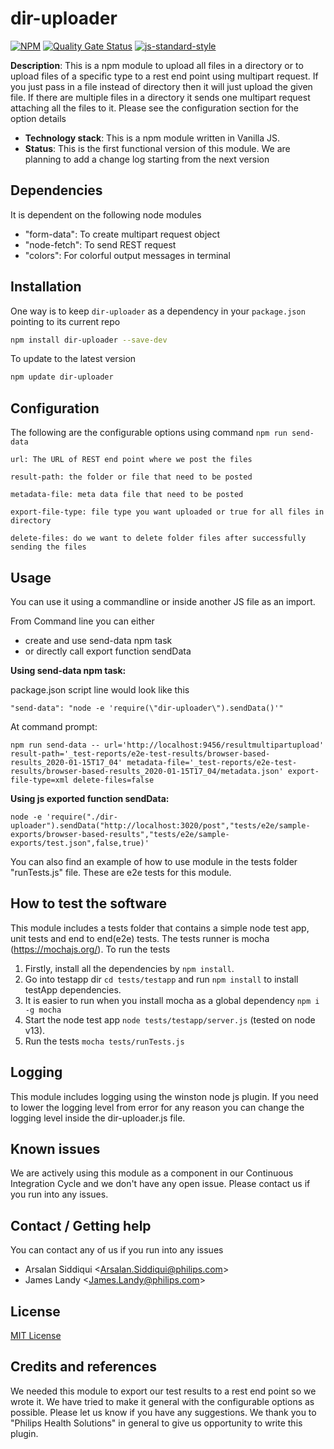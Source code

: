 # dir-uploader
[![NPM](https://img.shields.io/npm/v/dir-uploader.svg)]()
[![Quality Gate Status](https://sonarcloud.io/api/project_badges/measure?project=philips-software_dir-uploader&metric=alert_status)](https://sonarcloud.io/dashboard?id=philips-software_dir-uploader)
[![js-standard-style](https://img.shields.io/badge/code%20style-standard-brightgreen.svg?style=flat-square)](https://scm.sapphirepri.com/arsalan.siddiqui/dir-uploader.git)
 
**Description**: This is a npm module to upload all files in a directory or to upload files of a specific type to a rest end point using multipart request. If you just pass in a file instead of directory then it will just upload the given file. If there are multiple files in a directory it sends one multipart request attaching all the files to it. Please see the configuration section for the option details 

- **Technology stack**: This is a npm module written in Vanilla JS.   
- **Status**:  This is the first functional version of this module. We are planning to add a change log starting from the next version  

## Dependencies
It is dependent on the following node modules 
- "form-data": To create multipart request object
- "node-fetch": To send REST request 
- "colors": For colorful output messages in terminal

## Installation
One way is to keep `dir-uploader` as a dependency in your `package.json` pointing to its current repo 

```bash
npm install dir-uploader --save-dev
```

To update to the latest version
```bash
npm update dir-uploader 
```

## Configuration
The following are the configurable options using command `npm run send-data` 
```   
url: The URL of REST end point where we post the files

result-path: the folder or file that need to be posted

metadata-file: meta data file that need to be posted

export-file-type: file type you want uploaded or true for all files in directory

delete-files: do we want to delete folder files after successfully sending the files
```

## Usage
You can use it using a commandline or inside another JS file as an import.

From Command line you can either
- create and use send-data npm task 
- or directly call export function sendData

**Using send-data npm task:**

package.json script line would look like this
```
"send-data": "node -e 'require(\"dir-uploader\").sendData()'"
```

At command prompt:
```
npm run send-data -- url='http://localhost:9456/resultmultipartupload' result-path='_test-reports/e2e-test-results/browser-based-results_2020-01-15T17_04' metadata-file='_test-reports/e2e-test-results/browser-based-results_2020-01-15T17_04/metadata.json' export-file-type=xml delete-files=false
```

**Using js exported function sendData:**

```
node -e 'require("./dir-uploader").sendData("http://localhost:3020/post","tests/e2e/sample-exports/browser-based-results","tests/e2e/sample-exports/test.json",false,true)'
```

You can also find an example of how to use module in the tests folder "runTests.js" file. These are e2e tests for this module.

## How to test the software
This module includes a tests folder that contains a simple node test app, unit tests and end to end(e2e) tests. The tests runner is mocha (https://mochajs.org/). To run the tests 
1. Firstly, install all the dependencies by `npm install`.
2. Go into testapp dir `cd tests/testapp` and run `npm install` to install testApp dependencies.
3. It is easier to run when you install mocha as a global dependency `npm i -g mocha`
4. Start the node test app `node tests/testapp/server.js` (tested on node v13).
5. Run the tests `mocha tests/runTests.js`


## Logging
This module includes logging using the winston node js plugin. If you need to lower the logging level from error for any reason you can change the logging level inside the dir-uploader.js file.

## Known issues
We are actively using this module as a component in our Continuous Integration Cycle and we don't have any open issue. Please contact us if you run into any issues.

## Contact / Getting help
You can contact any of us if you run into any issues 
- Arsalan Siddiqui <<Arsalan.Siddiqui@philips.com>>
- James Landy <<James.Landy@philips.com>>

## License
[MIT License](LICENSE.md) 

## Credits and references
We needed this module to export our test results to a rest end point so we wrote it. We have tried to make it general with the configurable options  as possible. Please let us know if you have any suggestions. We thank you to "Philips Health Solutions" in general to give us opportunity to write this plugin.
